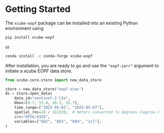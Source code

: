 # Getting Started

The `xcube-eopf` package can be installed into an existing Python environment
using

```bash
pip install xcube-eopf
```

or

```bash
conda install -c conda-forge xcube-eopf
```

After installation, you are ready to go and use the `"eopf-zarr"`
argument to initiate a xcube EOPF data store.

```python
from xcube.core.store import new_data_store

store = new_data_store("eopf-stac")
ds = store.open_data(
    data_id="sentinel-2-l2a",
    bbox=[9.7, 53.4, 10.3, 53.7],
    time_range=["2025-05-01", "2025-05-07"],
    spatial_res=10 / 111320,  # meters converted to degrees (approx.)
    crs="EPSG:4326",
    variables=["b02", "b03", "b04", "scl"],
)
```
